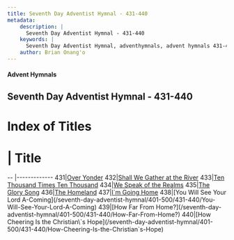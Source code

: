 ```yaml
---
title: Seventh Day Adventist Hymnal - 431-440
metadata:
    description: |
      Seventh Day Adventist Hymnal - 431-440
    keywords: |
      Seventh Day Adventist Hymnal, adventhymnals, advent hymnals 431-440
    author: Brian Onang'o
---
```


#### Advent Hymnals
## Seventh Day Adventist Hymnal - 431-440

# Index of Titles
# | Title                        
-- |-------------
431|[Over Yonder](/seventh-day-adventist-hymnal/401-500/431-440/Over-Yonder)
432|[Shall We Gather at the River](/seventh-day-adventist-hymnal/401-500/431-440/Shall-We-Gather-at-the-River)
433|[Ten Thousand Times Ten Thousand](/seventh-day-adventist-hymnal/401-500/431-440/Ten-Thousand-Times-Ten-Thousand)
434|[We Speak of the Realms](/seventh-day-adventist-hymnal/401-500/431-440/We-Speak-of-the-Realms)
435|[The Glory Song](/seventh-day-adventist-hymnal/401-500/431-440/The-Glory-Song)
436|[The Homeland](/seventh-day-adventist-hymnal/401-500/431-440/The-Homeland)
437|[I\`m Going Home](/seventh-day-adventist-hymnal/401-500/431-440/I`m-Going-Home)
438|[You Will See Your Lord A-Coming](/seventh-day-adventist-hymnal/401-500/431-440/You-Will-See-Your-Lord-A-Coming)
439|[How Far From Home?](/seventh-day-adventist-hymnal/401-500/431-440/How-Far-From-Home?)
440|[How Cheering Is the Christian\`s Hope](/seventh-day-adventist-hymnal/401-500/431-440/How-Cheering-Is-the-Christian`s-Hope)